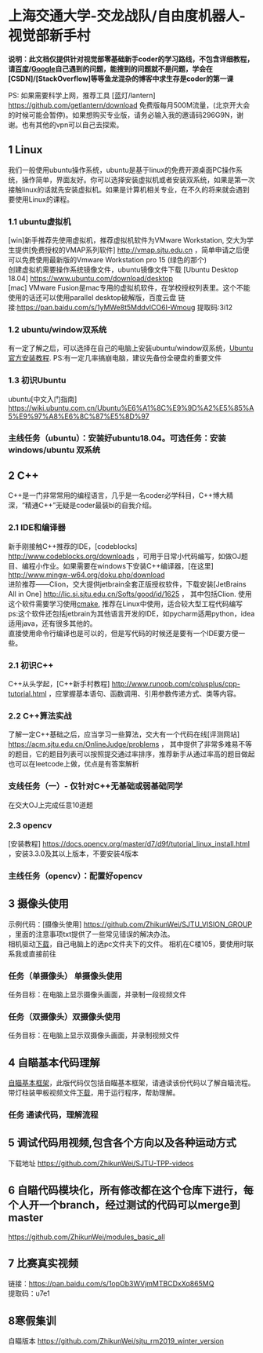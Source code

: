 
# 上海交通大学-交龙战队/自由度机器人-视觉部新手村<br>
**说明：此文档仅提供针对视觉部零基础新手coder的学习路线，不包含详细教程，请[百度](www.baidu.com)/[Google](www.google.com)自己遇到的问题，能搜到的问题就不是问题，学会在[CSDN]/[StackOverflow]等等鱼龙混杂的博客中求生存是coder的第一课**<br>

PS: 如果需要科学上网，推荐工具 [蓝灯/lantern] https://github.com/getlantern/download 免费版每月500M流量，(北京开大会的时候可能会暂停)。如果想购买专业版，请务必输入我的邀请码296G9N，谢谢。也有其他的vpn可以自己去探索。
## 1 Linux
我们一般使用ubuntu操作系统，ubuntu是基于linux的免费开源桌面PC操作系统，操作简单，界面友好。你可以选择安装虚拟机或者安装双系统，如果是第一次接触linux的话就先安装虚拟机。如果是计算机相关专业，在不久的将来就会遇到要使用Linux的课程。

### 1.1 ubuntu虚拟机
[win]新手推荐先使用虚拟机，推荐虚拟机软件为VMware Workstation, 交大为学生提供[免费授权的VMAP系列软件] http://vmap.sjtu.edu.cn  ，简单申请之后便可以免费使用最新版的Vmware Workstation pro 15 (绿色的那个)<br>
创建虚拟机需要操作系统镜像文件，ubuntu镜像文件下载 [Ubuntu Desktop 18.04] https://www.ubuntu.com/download/desktop <br>
[mac] VMware Fusion是mac专用的虚拟机软件，在学校授权列表里。这个不能使用的话还可以使用parallel desktop破解版，百度云盘 链接:https://pan.baidu.com/s/1yMWe8t5MddvICO6I-Wmoug  提取码:3i12     

### 1.2 ubuntu/window双系统
有一定了解之后，可以选择在自己的电脑上安装ubuntu/window双系统，[Ubuntu官方安装教程](https://tutorials.ubuntu.com/tutorial/tutorial-create-a-usb-stick-on-windows?_ga=2.147366260.2141779721.1542328276-1363744011.1542328276#0). PS:有一定几率搞崩电脑，建议先备份全硬盘的重要文件<br>

### 1.3 初识Ubuntu
ubuntu[中文入门指南] https://wiki.ubuntu.com.cn/Ubuntu%E6%A1%8C%E9%9D%A2%E5%85%A5%E9%97%A8%E6%8C%87%E5%8D%97 <br>

### 主线任务（ubuntu）：安装好ubuntu18.04。可选任务：安装windows/ubuntu 双系统

## 2 C++
C++是一门非常常用的编程语言，几乎是一名coder必学科目，C++博大精深，“精通C++”无疑是coder最装bi的自我介绍。

### 2.1 IDE和编译器
新手刚接触C++推荐的IDE，[codeblocks] http://www.codeblocks.org/downloads ，可用于日常小代码编写，如做OJ题目、编程小作业。如果需要在windows下安装C++编译器，[在这里] http://www.mingw-w64.org/doku.php/download  <br>
进阶推荐——Clion，交大提供jetbrain全套正版授权软件，下载安装[JetBrains All in One] http://lic.si.sjtu.edu.cn/Softs/good/id/1625 ，
其中包括Clion. 使用这个软件需要学习使用[cmake](https://www.cnblogs.com/cv-pr/p/6206921.html), 推荐在Linux中使用，适合较大型工程代码编写<br>
ps:这个软件还包括jetbrain为其他语言开发的IDE，如pycharm适用python，idea适用java，还有很多其他的。<br>
直接使用命令行编译也是可以的，但是写代码的时候还是要有一个IDE要方便一些。


### 2.1 初识C++
C++从头学起，[C++新手村教程] http://www.runoob.com/cplusplus/cpp-tutorial.html ，应掌握基本语句、函数调用、引用参数传递方式、类等内容。

### 2.2 C++算法实战
了解一定C++基础之后，应当学习一些算法，交大有一个代码在线[评测网站] https://acm.sjtu.edu.cn/OnlineJudge/problems ，
其中提供了非常多难易不等的题目，它的题目列表可以按照提交通过率排序，推荐新手从通过率高的题目做起<br>
也可以在leetcode上做，优点是有答案解析

### 支线任务（一）- 仅针对C++无基础或弱基础同学 <br>
  在交大OJ上完成任意10道题

### 2.3 opencv
[安装教程] https://docs.opencv.org/master/d7/d9f/tutorial_linux_install.html ，安装3.3.0及其以上版本，不要安装4版本

### 主线任务（opencv）：配置好opencv

## 3 摄像头使用
示例代码：[摄像头使用] https://github.com/ZhikunWei/SJTU_VISION_GROUP ，里面的注意事项txt提供了一些常见错误的解决办法。<br>
相机驱动[下载](https://github.com/ZhikunWei/SJTU_VISION_GROUP/tree/master/%E7%9B%B8%E6%9C%BA%E9%A9%B1%E5%8A%A8)，自己电脑上的选pc文件夹下的文件。
相机在C楼105，要使用时联系我或直接前往

### 任务（单摄像头） 单摄像头使用 <br>
任务目标：在电脑上显示摄像头画面，并录制一段视频文件

### 任务（双摄像头）双摄像头使用 <br>
任务目标：在电脑上显示双摄像头画面，并录制视频文件


## 4 自瞄基本代码理解
[自瞄基本框架](https://github.com/ZhikunWei/SJTU_VISION_GROUP/tree/master/stereovision_from_cameras_and_videoFiles)，此版代码仅包括自瞄基本框架，请通读该份代码以了解自瞄流程。<br>
带灯柱装甲板视频文件[下载](https://github.com/ZhikunWei/SJTU_VISION_GROUP/tree/master/videos)，用于运行程序，帮助理解。<br>
### 任务 通读代码，理解流程

## 5 调试代码用视频,包含各个方向以及各种运动方式
  下载地址 https://github.com/ZhikunWei/SJTU-TPP-videos
  
## 6 自瞄代码模块化，所有修改都在这个仓库下进行，每个人开一个branch，经过测试的代码可以merge到master
   https://github.com/ZhikunWei/modules_basic_all
   
## 7 比赛真实视频
链接：https://pan.baidu.com/s/1opOb3WVjmMTBCDxXq865MQ  <br>
提取码：u7e1 

## 8寒假集训
自瞄版本 https://github.com/ZhikunWei/sjtu_rm2019_winter_version
